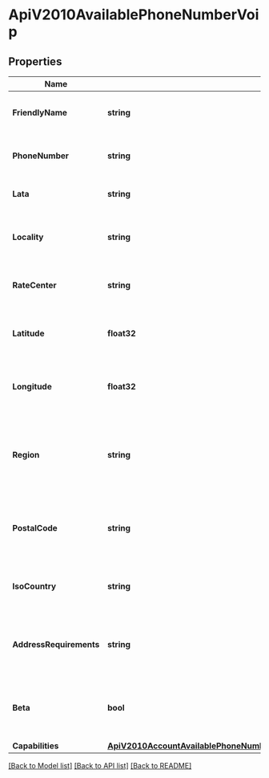 # ApiV2010AvailablePhoneNumberVoip

## Properties

Name | Type | Description | Notes
------------ | ------------- | ------------- | -------------
**FriendlyName** | **string** | A formatted version of the phone number |[optional] 
**PhoneNumber** | **string** | The phone number in E.164 format |[optional] 
**Lata** | **string** | The LATA of this phone number |[optional] 
**Locality** | **string** | The locality or city of this phone number's location |[optional] 
**RateCenter** | **string** | The rate center of this phone number |[optional] 
**Latitude** | **float32** | The latitude of this phone number's location |[optional] 
**Longitude** | **float32** | The longitude of this phone number's location |[optional] 
**Region** | **string** | The two-letter state or province abbreviation of this phone number's location |[optional] 
**PostalCode** | **string** | The postal or ZIP code of this phone number's location |[optional] 
**IsoCountry** | **string** | The ISO country code of this phone number |[optional] 
**AddressRequirements** | **string** | The type of Address resource the phone number requires |[optional] 
**Beta** | **bool** | Whether the phone number is new to the Twilio platform |[optional] 
**Capabilities** | [**ApiV2010AccountAvailablePhoneNumberCountryAvailablePhoneNumberLocalCapabilities**](ApiV2010AccountAvailablePhoneNumberCountryAvailablePhoneNumberLocalCapabilities.md) |  |[optional] 

[[Back to Model list]](../README.md#documentation-for-models) [[Back to API list]](../README.md#documentation-for-api-endpoints) [[Back to README]](../README.md)


